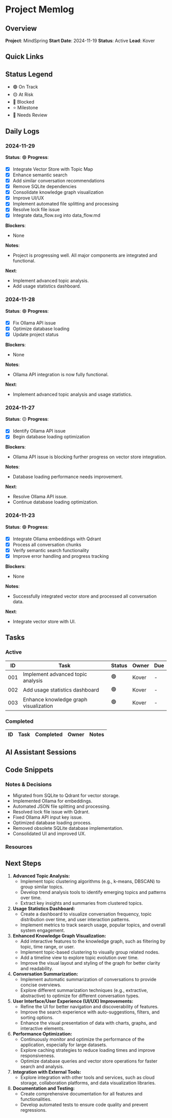 # Project Memlog

## Overview
**Project**: MindSpring
**Start Date**: 2024-11-19
**Status**: Active
**Lead**: Kover

## Quick Links



## Status Legend
- 🟢 On Track
- 🟡 At Risk
- 🔴 Blocked
- ⭐ Milestone
- 📝 Needs Review


## Daily Logs

### 2024-11-29
**Status**: 🟢
**Progress**:
- [x] Integrate Vector Store with Topic Map
- [x] Enhance semantic search
- [x] Add similar conversation recommendations
- [x] Remove SQLite dependencies
- [x] Consolidate knowledge graph visualization
- [x] Improve UI/UX
- [x] Implement automated file splitting and processing
- [x] Resolve lock file issue
- [x] Integrate data_flow.svg into data_flow.md

**Blockers**:
- None

**Notes**:
- Project is progressing well. All major components are integrated and functional.

**Next**:
- Implement advanced topic analysis.
- Add usage statistics dashboard.


### 2024-11-28
**Status**: 🟢
**Progress**:
- [x] Fix Ollama API issue
- [x] Optimize database loading
- [x] Update project status

**Blockers**:
- None

**Notes**:
- Ollama API integration is now fully functional.

**Next**:
- Implement advanced topic analysis and usage statistics.


### 2024-11-27
**Status**: 🟡
**Progress**:
- [x] Identify Ollama API issue
- [x] Begin database loading optimization

**Blockers**:
- Ollama API issue is blocking further progress on vector store integration.

**Notes**:
- Database loading performance needs improvement.

**Next**:
- Resolve Ollama API issue.
- Continue database loading optimization.


### 2024-11-23
**Status**: 🟢
**Progress**:
- [x] Integrate Ollama embeddings with Qdrant
- [x] Process all conversation chunks
- [x] Verify semantic search functionality
- [x] Improve error handling and progress tracking

**Blockers**:
- None

**Notes**:
- Successfully integrated vector store and processed all conversation data.

**Next**:
- Integrate vector store with UI.



## Tasks

### Active
| ID | Task | Status | Owner | Due |
|----|------|--------|-------|-----|
| 001 | Implement advanced topic analysis | 🟢 | Kover | - |
| 002 | Add usage statistics dashboard | 🟢 | Kover | - |
| 003 | Enhance knowledge graph visualization | 🟢 | Kover | - |

### Completed
| ID | Task | Completed | Owner | Notes |
|----|------|-----------|-------|-------|


## AI Assistant Sessions



## Code Snippets



### Notes & Decisions

- Migrated from SQLite to Qdrant for vector storage.
- Implemented Ollama for embeddings.
- Automated JSON file splitting and processing.
- Resolved lock file issue with Qdrant.
- Fixed Ollama API input key issue.
- Optimized database loading process.
- Removed obsolete SQLite database implementation.
- Consolidated UI and improved UX.


### Resources


## Next Steps
1. **Advanced Topic Analysis:**
    - Implement topic clustering algorithms (e.g., k-means, DBSCAN) to group similar topics.
    - Develop trend analysis tools to identify emerging topics and patterns over time.
    - Extract key insights and summaries from clustered topics.
2. **Usage Statistics Dashboard:**
    - Create a dashboard to visualize conversation frequency, topic distribution over time, and user interaction patterns.
    - Implement metrics to track search usage, popular topics, and overall system engagement.
3. **Enhanced Knowledge Graph Visualization:**
    - Add interactive features to the knowledge graph, such as filtering by topic, time range, or user.
    - Implement topic-based clustering to visually group related nodes.
    - Add a timeline view to explore topic evolution over time.
    - Improve the visual layout and styling of the graph for better clarity and readability.
4. **Conversation Summarization:**
    - Implement automatic summarization of conversations to provide concise overviews.
    - Explore different summarization techniques (e.g., extractive, abstractive) to optimize for different conversation types.
5. **User Interface/User Experience (UI/UX) Improvements:**
    - Refine the UI for better navigation and discoverability of features.
    - Improve the search experience with auto-suggestions, filters, and sorting options.
    - Enhance the visual presentation of data with charts, graphs, and interactive elements.
6. **Performance Optimization:**
    - Continuously monitor and optimize the performance of the application, especially for large datasets.
    - Explore caching strategies to reduce loading times and improve responsiveness.
    - Optimize database queries and vector store operations for faster search and analysis.
7. **Integration with External Tools:**
    - Explore integration with other tools and services, such as cloud storage, collaboration platforms, and data visualization libraries.
8. **Documentation and Testing:**
    - Create comprehensive documentation for all features and functionalities.
    - Develop automated tests to ensure code quality and prevent regressions.
